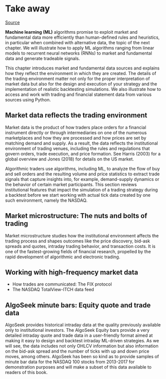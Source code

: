 # Take away 
[Source](https://github.com/stefan-jansen/machine-learning-for-trading/tree/master/02_market_and_fundamental_data)


**Machine learning (ML)** algorithms promise to exploit market and fundamental data more efficiently than human-defined rules and heuristics, in particular when combined with alternative data, the topic of the next chapter. We will illustrate how to apply ML algorithms ranging from linear models to recurrent neural networks (RNNs) to market and fundamental data and generate tradeable signals.



This chapter introduces market and fundamental data sources and explains how they reflect the environment in which they are created. The details of the trading environment matter not only for the proper interpretation of market data but also for the design and execution of your strategy and the implementation of realistic backtesting simulations. We also illustrate how to access and work with trading and financial statement data from various sources using Python.

## Market data reflects the trading environment   
Market data is the product of how traders place orders for a financial instrument directly or through intermediaries on one of the numerous marketplaces and how they are processed and how prices are set by matching demand and supply. As a result, the data reflects the institutional environment of trading venues, including the rules and regulations that govern orders, trade execution, and price formation. See Harris (2003) for a global overview and Jones (2018) for details on the US market.

Algorithmic traders use algorithms, including ML, to analyze the flow of buy and sell orders and the resulting volume and price statistics to extract trade signals that capture insights into, for example, demand-supply dynamics or the behavior of certain market participants. This section reviews institutional features that impact the simulation of a trading strategy during a backtest before we start working with actual tick data created by one such environment, namely the NASDAQ.


## Market microstructure: The nuts and bolts of trading  
Market microstructure studies how the institutional environment affects the trading process and shapes outcomes like the price discovery, bid-ask spreads and quotes, intraday trading behavior, and transaction costs. It is one of the fastest-growing fields of financial research, propelled by the rapid development of algorithmic and electronic trading.


## Working with high-frequency market data
  * How trades are communicated: The FIX protocol
  * The NASDAQ TotalView-ITCH data feed

## AlgoSeek minute bars: Equity quote and trade data
AlgoSeek provides historical intraday data at the quality previously available only to institutional investors. The AlgoSeek Equity bars provide a very detailed intraday quote and trade data in a user-friendly format aimed at making it easy to design and backtest intraday ML-driven strategies. As we will see, the data includes not only OHLCV information but also information on the bid-ask spread and the number of ticks with up and down price moves, among others. AlgoSeek has been so kind as to provide samples of minute bar data for the NASDAQ 100 stocks from 2013-2017 for demonstration purposes and will make a subset of this data available to readers of this book.


